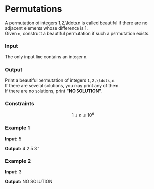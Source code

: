 # Permutations

A permutation of integers 1,2,\ldots,n is called beautiful if there are no adjacent elements whose difference is 1.  
Given `n`, construct a beautiful permutation if such a permutation exists.

### Input
The only input line contains an integer `n`.

### Output
Print a beautiful permutation of integers `1,2,\ldots,n`.  
If there are several solutions, you may print any of them.  
If there are no solutions, print **"NO SOLUTION"**.

### Constraints
$$1 \leq n \leq 10^6$$

### Example 1

**Input:**
5

**Output:**
4 2 5 3 1

### Example 2

**Input:**
3

**Output:**
NO SOLUTION
